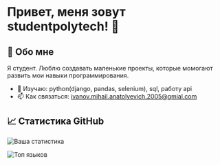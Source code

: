 # Привет, меня зовут studentpolytech! 👋

## 🚀 Обо мне

Я студент. Люблю создавать маленькие проекты, которые момогают развить мои навыки программирования.

- 🌱 Изучаю: python(django, pandas, selenium), sql, работу api
- 📫 Как связаться: ivanov.mihail.anatolyevich.2005@gmial.com

## 📈 Статистика GitHub

![Ваша статистика](https://github-readme-stats.vercel.app/api?username=studentpolytech&show_icons=true&theme=radical)

![Топ языков](https://github-readme-stats.vercel.app/api/top-langs/?username=studentpolytech&layout=compact&theme=radical)
